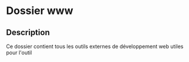# Dossier www

## Description

Ce dossier contient tous les outils externes de développement web utiles pour l'outil